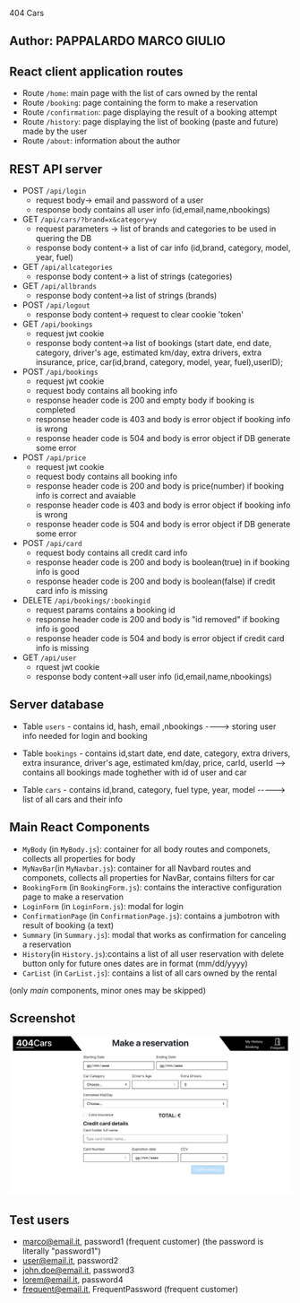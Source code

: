 404 Cars
## Author: PAPPALARDO MARCO GIULIO 

## React client application routes

- Route `/home`: main page with the list of cars owned by the rental
- Route `/booking`: page containing the form to make a reservation
- Route `/confirmation`: page displaying the result of a booking attempt
- Route `/history`: page displaying the list of booking (paste and future) made by the user
- Route `/about`: information about the author
## REST API server

- POST `/api/login`
  - request body-> email and password of a user
  - response body contains all user info (id,email,name,nbookings)
- GET `/api/cars/?brand=x&category=y`
  - request parameters -> list of brands and categories to be used in quering the DB
  - response body content-> a list of car info (id,brand, category, model, year, fuel)
- GET `/api/allcategories`
  - response body content-> a list of strings (categories) 
- GET `/api/allbrands`
  - response body content->a list of strings (brands) 
- POST `/api/logout`
  - response body content-> request to clear cookie 'token'
- GET `/api/bookings`
  - request jwt cookie  
  - response body content->a list of bookings (start date, end date, category, driver's age, estimated km/day, extra drivers, extra insurance, price, car(id,brand, category, model, year, fuel),userID);
- POST  `/api/bookings`
  - request jwt cookie
  - request body contains all booking info
  - response header code is 200 and empty body if booking is completed
  - response header code is 403 and body is error object if booking info is wrong
  - response header code is 504 and body is error object if DB generate some error
- POST  `/api/price`
  - request jwt cookie
  - request body contains all booking info
  - response header code is 200 and body is price(number)  if booking info is correct and avaiable
  - response header code is 403 and body is error object if booking info is wrong
  - response header code is 504 and body is error object if DB generate some error
- POST  `/api/card`
  - request body contains all credit card info
  - response header code is 200 and body is boolean(true) in  if booking info is good
  - response header code is 200 and body is boolean(false)  if credit card info is missing
- DELETE  `/api/bookings/:bookingid`
  - request params contains a booking id
  - response header code is 200 and body is "id removed" if booking info is good
  - response header code is 504 and body is error object if credit card info is missing
- GET `/api/user`
  - rquest jwt cookie
  - response body content->all user info (id,email,name,nbookings)




## Server database

- Table `users` - contains  id, hash, email ,nbookings ----> storing user info needed for login and booking
- Table `bookings` - contains id,start date, end date, category, extra drivers, extra insurance, driver's age, estimated km/day, price, carId, userId  --> contains all bookings made toghether with id of user and car 

- Table `cars` - contains id,brand, category, fuel type, year, model -----> list of all cars and their info


## Main React Components

- `MyBody` (in `MyBody.js`): container for all body routes and componets, collects all properties for body
- `MyNavBar`(in `MyNavbar.js`): container for all Navbard routes and componets, collects all properties for NavBar, contains filters for car
- `BookingForm` (in `BookingForm.js`): contains the interactive configuration page to make a reservation
- `LoginForm` (in `LoginForm.js`): modal for login
- `ConfirmationPage` (in `ConfirmationPage.js`): contains a jumbotron with result of booking (a text)
- `Summary` (in `Summary.js`): modal that works as confirmation for canceling a reservation
- `History`(in `History.js`):contains a list of all user reservation with delete button only for future ones dates are in format (mm/dd/yyyy)
- `CarList` (in `CarList.js`): contains a list of all cars owned by the rental



(only _main_ components, minor ones may be skipped)

## Screenshot

![Configurator Screenshot](./img/configurator.png)

## Test users

* marco@email.it, password1 (frequent customer) (the password is literally "password1")
* user@email.it, password2
* john.doe@email.it, password3 
* lorem@email.it, password4
* frequent@email.it, FrequentPassword (frequent customer)
